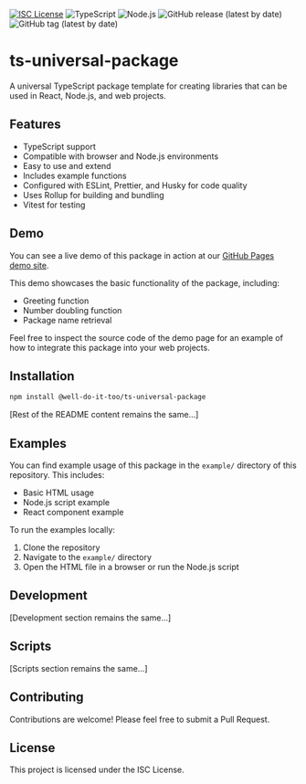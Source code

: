 [![ISC License](http://img.shields.io/badge/license-ISC-blue.svg)](http://copyfree.org)
![TypeScript](https://img.shields.io/badge/TypeScript-5.5.3-blue?logo=typescript&v=1721770636)
![Node.js](https://img.shields.io/badge/Node.js-%3E%3D20-green?logo=node.js&v=1721770636)
![GitHub release (latest by date)](https://img.shields.io/github/v/release/Well-do-it-too/ts-universal-package?v=0)
![GitHub tag (latest by date)](https://img.shields.io/github/v/tag/Well-do-it-too/ts-universal-package?sort=semver&style=flat&logo=git&logoColor=white&label=Latest%20Version&color=blue&v=1721770636)

# ts-universal-package

A universal TypeScript package template for creating libraries that can be used in React, Node.js, and web projects.

## Features

- TypeScript support
- Compatible with browser and Node.js environments
- Easy to use and extend
- Includes example functions
- Configured with ESLint, Prettier, and Husky for code quality
- Uses Rollup for building and bundling
- Vitest for testing

## Demo

You can see a live demo of this package in action at our [GitHub Pages demo site](https://well-do-it-too.github.io/ts-universal-package/).

This demo showcases the basic functionality of the package, including:
- Greeting function
- Number doubling function
- Package name retrieval

Feel free to inspect the source code of the demo page for an example of how to integrate this package into your web projects.

## Installation

```bash
npm install @well-do-it-too/ts-universal-package
```

[Rest of the README content remains the same...]

## Examples

You can find example usage of this package in the `example/` directory of this repository. This includes:

- Basic HTML usage
- Node.js script example
- React component example

To run the examples locally:

1. Clone the repository
2. Navigate to the `example/` directory
3. Open the HTML file in a browser or run the Node.js script

## Development

[Development section remains the same...]

## Scripts

[Scripts section remains the same...]

## Contributing

Contributions are welcome! Please feel free to submit a Pull Request.

## License

This project is licensed under the ISC License.

